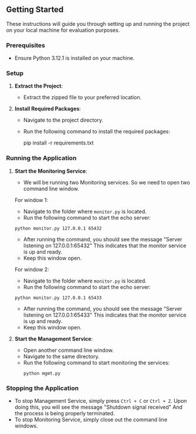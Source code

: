 ## Getting Started
These instructions will guide you through setting up and running the project on your local machine for evaluation purposes.

### Prerequisites
- Ensure Python 3.12.1 is installed on your machine.

### Setup

1. **Extract the Project**:
   - Extract the zipped file to your preferred location.

2. **Install Required Packages**:
   - Navigate to the project directory.
   - Run the following command to install the required packages:
   
     pip install -r requirements.txt
     

### Running the Application

1. **Start the Monitoring Service**:
   - We will be running two Monitoring services.
      So we need to open two command line window.

   For window 1:
      - Navigate to the folder where `monitor.py` is located.
      - Run the following command to start the echo server:
      ```
      python monitor.py 127.0.0.1 65432
      ```
      - After running the command, you should see the message 
      "Server listening on 127.0.0.1:65432" 
      This indicates that the monitor service is up and ready.
      - Keep this window open.

   For window 2:
      - Navigate to the folder where `monitor.py` is located.
      - Run the following command to start the echo server:
      ```
      python monitor.py 127.0.0.1 65433
      ```
      - After running the command, you should see the message 
      "Server listening on 127.0.0.1:65433" 
      This indicates that the monitor service is up and ready.
      - Keep this window open.

2. **Start the Management Service**:
   - Open another command line window.
   - Navigate to the same directory.
   - Run the following command to start monitoring the services:
     ```
     python mgmt.py
     ```
     

### Stopping the Application

- To stop Management Service, 
	simply press `Ctrl + C` or `Ctrl + Z`. Upon doing this, you will see the message 
	"Shutdown signal received" And the process is being properly terminated.
- To stop Monitoring Service, 
	simply close out the command line windows.

